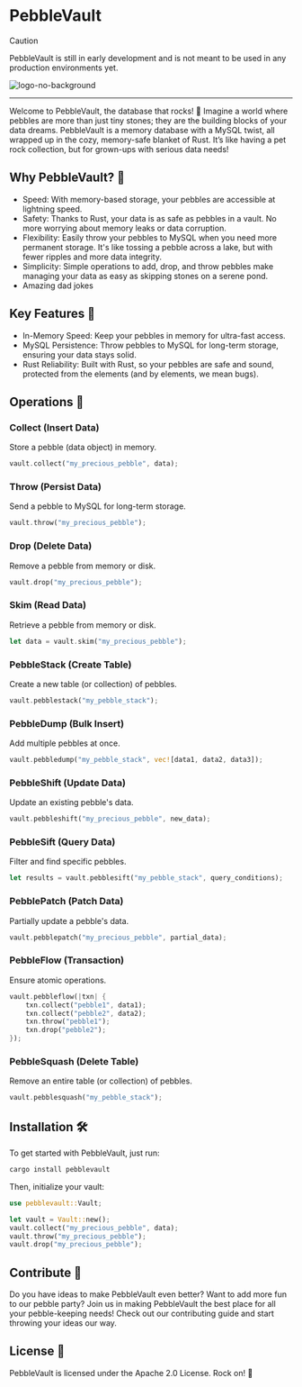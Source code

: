 # PebbleVault

> [!CAUTION]
> PebbleVault is still in early development and is not meant to be used in any production environments yet.

![logo-no-background](https://github.com/Stars-Beyond/PebbleVault/assets/34868944/927902b2-1579-4e3a-9c92-93a0f9e47e3e)

---
Welcome to PebbleVault, the database that rocks! 🚀 Imagine a world where pebbles are more than just tiny stones; they are the building blocks of your data dreams. PebbleVault is a memory database with a MySQL twist, all wrapped up in the cozy, memory-safe blanket of Rust. It’s like having a pet rock collection, but for grown-ups with serious data needs!

## Why PebbleVault? 🌟
- Speed: With memory-based storage, your pebbles are accessible at lightning speed.
- Safety: Thanks to Rust, your data is as safe as pebbles in a vault. No more worrying about memory leaks or data corruption.
- Flexibility: Easily throw your pebbles to MySQL when you need more permanent storage. It's like tossing a pebble across a lake, but with fewer ripples and more data integrity.
- Simplicity: Simple operations to add, drop, and throw pebbles make managing your data as easy as skipping stones on a serene pond.
- Amazing dad jokes
## Key Features 🎉
- In-Memory Speed: Keep your pebbles in memory for ultra-fast access.
- MySQL Persistence: Throw pebbles to MySQL for long-term storage, ensuring your data stays solid.
- Rust Reliability: Built with Rust, so your pebbles are safe and sound, protected from the elements (and by elements, we mean bugs).
## Operations 🔧

### Collect (Insert Data)
Store a pebble (data object) in memory.

```rs
vault.collect("my_precious_pebble", data);
```

### Throw (Persist Data)
Send a pebble to MySQL for long-term storage.

```rs
vault.throw("my_precious_pebble");
```

### Drop (Delete Data)
Remove a pebble from memory or disk.

```rs
vault.drop("my_precious_pebble");
```

### Skim (Read Data)
Retrieve a pebble from memory or disk.

```rs
let data = vault.skim("my_precious_pebble");
```

### PebbleStack (Create Table)
Create a new table (or collection) of pebbles.

```rs
vault.pebblestack("my_pebble_stack");
```

### PebbleDump (Bulk Insert)
Add multiple pebbles at once.

```rs
vault.pebbledump("my_pebble_stack", vec![data1, data2, data3]);
```

### PebbleShift (Update Data)
Update an existing pebble's data.

```rs
vault.pebbleshift("my_precious_pebble", new_data);
```

### PebbleSift (Query Data)
Filter and find specific pebbles.

```rs
let results = vault.pebblesift("my_pebble_stack", query_conditions);
```

### PebblePatch (Patch Data)
Partially update a pebble's data.

```rs
vault.pebblepatch("my_precious_pebble", partial_data);
```

### PebbleFlow (Transaction)
Ensure atomic operations.

```rs
vault.pebbleflow(|txn| {
    txn.collect("pebble1", data1);
    txn.collect("pebble2", data2);
    txn.throw("pebble1");
    txn.drop("pebble2");
});
```

### PebbleSquash (Delete Table)
Remove an entire table (or collection) of pebbles.

```rs
vault.pebblesquash("my_pebble_stack");
```

## Installation 🛠️
To get started with PebbleVault, just run:
```sh
cargo install pebblevault
```
Then, initialize your vault:

```rs
use pebblevault::Vault;

let vault = Vault::new();
vault.collect("my_precious_pebble", data);
vault.throw("my_precious_pebble");
vault.drop("my_precious_pebble");
```

## Contribute 🤝
Do you have ideas to make PebbleVault even better? Want to add more fun to our pebble party? Join us in making PebbleVault the best place for all your pebble-keeping needs! Check out our contributing guide and start throwing your ideas our way.

## License 📜
PebbleVault is licensed under the Apache 2.0 License. Rock on! 🤘
